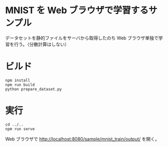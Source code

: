 # MNIST を Web ブラウザで学習するサンプル

データセットを静的ファイルをサーバから取得したのち Web ブラウザ単独で学習を行う。（分散計算はしない）

# ビルド

```
npm install
npm run build
python prepare_dataset.py
```

# 実行

```
cd ../..
npm run serve
```

Web ブラウザで [http://localhost:8080/sample/mnist_train/output/](http://localhost:8080/sample/mnist_train/output/) を開く。
